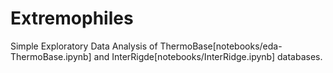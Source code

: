 # Extremophiles

Simple Exploratory Data Analysis of ThermoBase[notebooks/eda-ThermoBase.ipynb] and InterRigde[notebooks/InterRidge.ipynb] databases.
